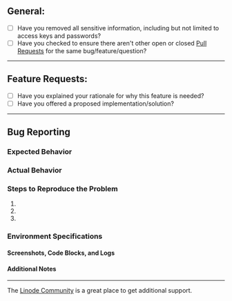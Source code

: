 ## General:

* [ ] Have you removed all sensitive information, including but not limited to access keys and passwords?
* [ ] Have you checked to ensure there aren't other open or closed [Pull Requests](../../pulls) for the same bug/feature/question?

----

## Feature Requests:
* [ ] Have you explained your rationale for why this feature is needed? 
* [ ] Have you offered a proposed implementation/solution? 

----

## Bug Reporting

### Expected Behavior

### Actual Behavior

### Steps to Reproduce the Problem

  1.
  1.
  1.

### Environment Specifications

#### Screenshots, Code Blocks, and Logs

#### Additional Notes

----

The [Linode Community](https://www.linode.com/community/questions/) is a great place to get additional support.

